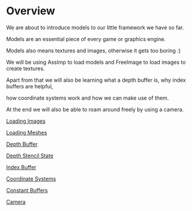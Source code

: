 # Overview

We are about to introduce models to our little framework we have so far.

Models are an essential piece of every game or graphics engine.

Models also means textures and images, otherwise it gets too boring :)

We will be using AssImp to load models and FreeImage to load images to create textures.

Apart from that we will also be learning what a depth buffer is, why index buffers are helpful,

how coordinate systems work and how we can make use of them.

At the end we will also be able to roam around freely by using a camera.

[Loading Images](1-3-1-image-library.md)

[Loading Meshes](1-3-2-loading-meshes.md)

[Depth Buffer](1-3-3-depthstencil-texture.md)

[Depth Stencil State](1-3-4-depthstencil-state.md)

[Index Buffer](1-3-5-index-buffer.md)

[Coordinate Systems](1-3-6-coordinate-system.md)

[Constant Buffers](1-3-7-constant-buffer.md)

[Camera](1-3-8-camera.md)
